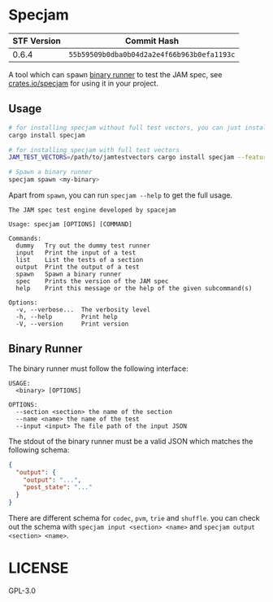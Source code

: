 # Specjam

| STF Version | Commit Hash                                |
| ----------- | ------------------------------------------ |
| 0.6.4       | `55b59509b0dba0b04d2a2e4f66b963b0efa1193c` |

A tool which can <kbd>spawn</kbd> [binary runner](#binary-runner) to test the JAM spec, see
[crates.io/specjam](https://crates.io/crates/specjam) for using it in your project.

## Usage

```bash
# for installing specjam without full test vectors, you can just install it from crates.io.
cargo install specjam

# for installing specjam with full test vectors
JAM_TEST_VECTORS=/path/to/jamtestvectors cargo install specjam --features full
```

```bash
# Spawn a binary runner
specjam spawn <my-binary>
```

Apart from `spawn`, you can run `specjam --help` to get the full usage.

```text
The JAM spec test engine developed by spacejam

Usage: specjam [OPTIONS] [COMMAND]

Commands:
  dummy   Try out the dummy test runner
  input   Print the input of a test
  list    List the tests of a section
  output  Print the output of a test
  spawn   Spawn a binary runner
  spec    Prints the version of the JAM spec
  help    Print this message or the help of the given subcommand(s)

Options:
  -v, --verbose...  The verbosity level
  -h, --help        Print help
  -V, --version     Print version
```

## Binary Runner

The binary runner must follow the following interface:

```text
USAGE:
  <binary> [OPTIONS]

OPTIONS:
  --section <section> the name of the section
  --name <name> the name of the test
  --input <input> The file path of the input JSON
```

The stdout of the binary runner must be a valid JSON which matches the following schema:

```json
{
  "output": {
    "output": "...",
    "post_state": "..."
  }
}
```

There are different schema for `codec`, `pvm`, `trie` and `shuffle`. you can check out the schema
with `specjam input <section> <name>` and `specjam output <section> <name>`.

# LICENSE

GPL-3.0
